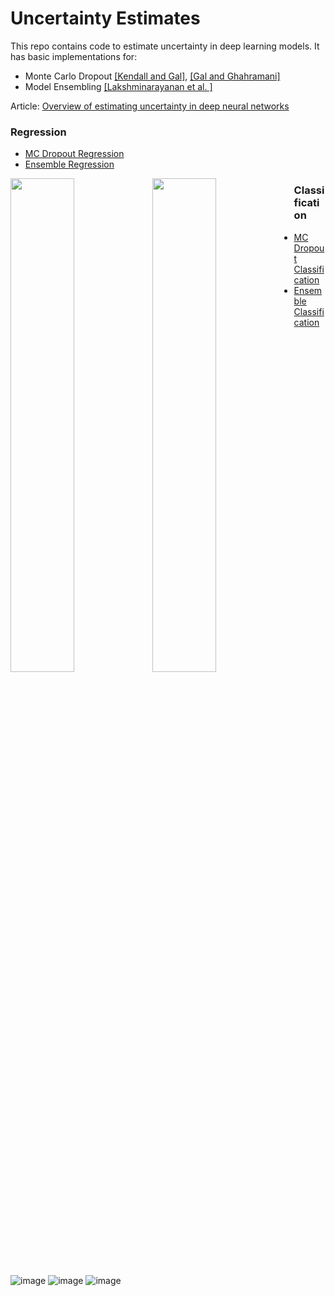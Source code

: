 # Uncertainty Estimates

This repo contains code to estimate uncertainty in deep learning models. It has basic implementations for:

* Monte Carlo Dropout [\[Kendall and Gal\]](https://arxiv.org/abs/1703.04977), [\[Gal and Ghahramani\]](https://arxiv.org/abs/1506.02142)
* Model Ensembling [\[Lakshminarayanan et al. \]](https://arxiv.org/abs/1612.01474)

Article: [Overview of estimating uncertainty in deep neural networks](https://blog.everyhue.me/posts/why-uncertainty-matters/)

### Regression

* [MC Dropout Regression](mcdrop_regression.ipynb)
* [Ensemble Regression](ensemble_regression.ipynb)

<div>
    <img src='https://user-images.githubusercontent.com/121183/73995021-45573600-490c-11ea-93f9-174a3f678157.png' width="45%" style='float:left'/>
    <img src='https://user-images.githubusercontent.com/121183/73995354-2f964080-490d-11ea-8e27-4f479310759a.png' width="45%" style='float:left'/>
</div>

### Classification

* [MC Dropout Classification](mcdrop_classification.ipynb)
* [Ensemble Classification](ensemble_classification.ipynb)

![image](https://user-images.githubusercontent.com/121183/73995392-4f2d6900-490d-11ea-8167-bd4f7bab12af.png)
![image](https://user-images.githubusercontent.com/121183/73995407-5f454880-490d-11ea-9e11-71dc5724ee52.png)
![image](https://user-images.githubusercontent.com/121183/73995436-76843600-490d-11ea-85b9-9e42bc4ac9c1.png)



